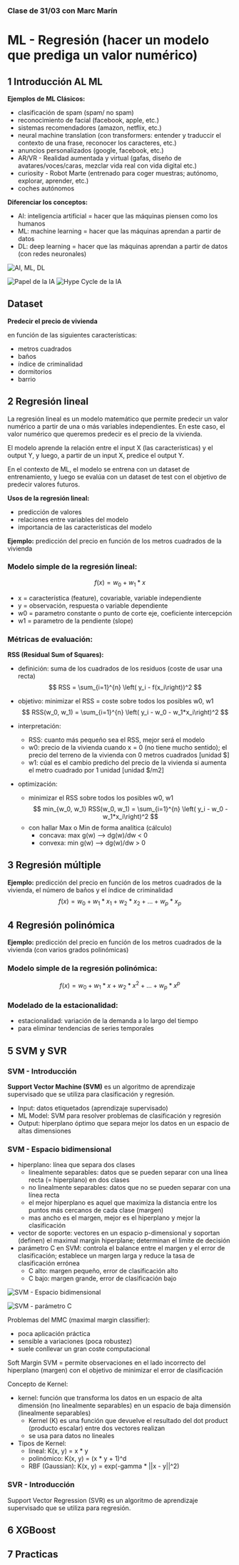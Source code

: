 ### Clase de 31/03 con Marc Marín
# ML - Regresión (hacer un modelo que prediga un valor numérico)
## 1 Introducción AL ML
**Ejemplos de ML Clásicos:**
- clasificación de spam (spam/ no spam)
- reconocimiento de facial (facebook, apple, etc.)
- sistemas recomendadores (amazon, netflix, etc.)
- neural machine translation (con transformers: entender y traduccir el contexto de una frase, reconocer los caracteres, etc.)
- anuncios personalizados (google, facebook, etc.)
- AR/VR - Realidad aumentada y virtual (gafas, diseño de avatares/voces/caras, mezclar vida real con vida digital etc.)
- curiosity - Robot Marte (entrenado para coger muestras; autónomo, explorar, aprender, etc.)
- coches autónomos

**Diferenciar los conceptos:**
- AI: inteligencia artificial = hacer que las máquinas piensen como los humanos
- ML: machine learning = hacer que las máquinas aprendan a partir de datos
- DL: deep learning = hacer que las máquinas aprendan a partir de datos (con redes neuronales)

![AI, ML, DL](https://classadviser.in/wp-content/uploads/2021/06/al-ml-dl.png)

![Papel de la IA](https://emtemp.gcom.cloud/ngw/globalassets/en/articles/images/2023-gartner-emerging-technologies-and-trends-impact-radar.png)
![Hype Cycle de la IA](https://emtemp.gcom.cloud/ngw/globalassets/intl-es/articles/hype-cycle-para-la-ia-2022-es.png)

## Dataset 
**Predecir el precio de vivienda**

en función de las siguientes características:
- metros cuadrados
- baños
- índice de criminalidad
- dormitorios
- barrio

## 2 Regresión lineal
La regresión lineal es un modelo matemático que permite predecir un valor numérico a partir de una o más variables independientes. En este caso, el valor numérico que queremos predecir es el precio de la vivienda. 

El modelo aprende la relación entre el input X (las características) y el output Y, y luego, a partir de un input X, predice el output Y.

En el contexto de ML, el modelo se entrena con un dataset de entrenamiento, y luego se evalúa con un dataset de test con el objetivo de predecir valores futuros.

**Usos de la regresión lineal:**
- predicción de valores
- relaciones entre variables del modelo
- importancia de las características del modelo

**Ejemplo:** predicción del precio en función de los metros cuadrados de la vivienda

### Modelo simple de la regresión lineal:
$$f\left(x\right)= w_0 + w_1*x $$
- x = característica (feature), covariable, variable independiente
- y = observación, respuesta o variable dependiente
- w0 = parametro constante o punto de corte eje, coeficiente intercepción
- w1 = parametro de la pendiente (slope)

### Métricas de evaluación:

**RSS (Residual Sum of Squares):** 
- definición: suma de los cuadrados de los residuos (coste de usar una recta)
$$ RSS = \sum_{i=1}^{n} \left( y_i - f(x_i\right))^2 $$

- objetivo: minimizar el RSS = coste sobre todos los posibles w0, w1
$$ RSS(w_0, w_1) = \sum_{i=1}^{n} \left( y_i - w_0 - w_1*x_i\right)^2 $$	

- interpretación: 
    - RSS: cuanto más pequeño sea el RSS, mejor será el modelo
    - w0: precio de la vivienda cuando x = 0 (no tiene mucho sentido); el precio del terreno de la vivienda con 0 metros cuadrados [unidad $]
    - w1: cúal es el cambio predicho del precio de la vivienda si aumenta el metro cuadrado por 1 unidad [unidad $/m2]

- optimización: 
    - minimizar el RSS sobre todos los posibles w0, w1
    $$ min_{w_0, w_1} RSS(w_0, w_1) = \sum_{i=1}^{n} \left( y_i - w_0 - w_1*x_i\right)^2 $$
    - con hallar Max o Min de forma analítica (cálculo)
        - concava: max g(w) --> dg(w)/dw < 0
        - convexa: min g(w) --> dg(w)/dw > 0

## 3 Regresión múltiple
**Ejemplo:** predicción del precio en función de los metros cuadrados de la vivienda, el número de baños y el índice de criminalidad
$$f\left(x\right)= w_0 + w_1*x_1 + w_2*x_2 + ... + w_p *x_p$$

## 4 Regresión polinómica
**Ejemplo:** predicción del precio en función de los metros cuadrados de la vivienda (con varios grados polinómicas)
### Modelo simple de la regresión polinómica:
$$f\left(x\right)= w_0 + w_1*x + w_2*x^2 + ... + w_p *x^p$$

### Modelado de la estacionalidad:
- estacionalidad: variación de la demanda a lo largo del tiempo
- para eliminar tendencias de series temporales

## 5 SVM y SVR
### SVM - Introducción
**Support Vector Machine (SVM)** es un algoritmo de aprendizaje supervisado que se utiliza para clasificación y regresión.
- Input: datos etiquetados (aprendizaje supervisado)
- ML Model: SVM para resolver problemas de clasificación y regresión
- Output: hiperplano óptimo que separa mejor los datos en un espacio de altas dimensiones

### SVM - Espacio bidimensional
- hiperplano: línea que separa dos clases
    - linealmente separables: datos que se pueden separar con una línea recta (= hiperplano) en dos clases
    - no linealmente separables: datos que no se pueden separar con una línea recta
    - el mejor hiperplano es aquel que maximiza la distancia entre los puntos más cercanos de cada clase (margen)
    - mas ancho es el margen, mejor es el hiperplano y mejor la clasificación
- vector de soporte: vectores en un espacio p-dimensional y soportan (definen) el maximal margin hiperplane; determinan el limite de decisión
- parámetro C en SVM: controla el balance entre el margen y el error de clasificación; establece un margen larga y reduce la tasa de clasificación errónea
    - C alto: margen pequeño, error de clasificación alto
    - C bajo: margen grande, error de clasificación bajo

![SVM - Espacio bidimensional](https://editor.analyticsvidhya.com/uploads/729834.png)

![SVM - parámetro C](https://training.atmosera.com/wp-content/uploads/2021/07/c-margins-1.png)

Problemas del MMC (maximal margin classifier):
- poca aplicación práctica
- sensible a variaciones (poca robustez)
- suele conllevar un gran coste computacional

Soft Margin SVM = permite observaciones en el lado incorrecto del hiperplano (margen) con el objetivo de minimizar el error de clasificación

Concepto de Kernel:
- kernel: función que transforma los datos en un espacio de alta dimensión (no linealmente separables) en un espacio de baja dimensión (linealmente separables)
    - Kernel (K) es una función que devuelve el resultado del dot product (producto escalar) entre dos vectores realizan
    - se usa para datos no lineales
- Tipos de Kernel:
    - lineal: K(x, y) = x * y
    - polinómico: K(x, y) = (x * y + 1)^d
    - RBF (Gaussian): K(x, y) = exp(-gamma * ||x - y||^2)

### SVR - Introducción
Support Vector Regression (SVR) es un algoritmo de aprendizaje supervisado que se utiliza para regresión.

## 6 XGBoost
## 7 Practicas

